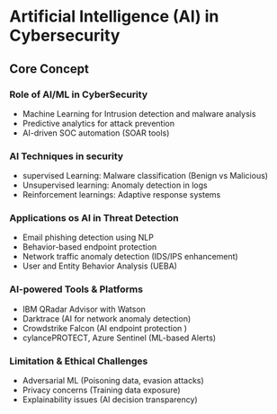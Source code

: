 # Artificial Intelligence (AI) in Cybersecurity
## Core Concept

### Role of AI/ML in CyberSecurity
- Machine Learning for Intrusion detection and malware analysis
- Predictive analytics for attack prevention
- AI-driven SOC automation (SOAR tools)

### AI Techniques in security
- supervised Learning: Malware classification (Benign vs Malicious)
- Unsupervised learning: Anomaly detection in logs
- Reinforcement learnings: Adaptive response systems

### Applications os AI in Threat Detection
- Email phishing detection using NLP
- Behavior-based endpoint protection
- Network traffic anomaly detection (IDS/IPS enhancement)
- User and Entity Behavior Analysis (UEBA)


### AI-powered Tools & Platforms
- IBM QRadar Advisor with Watson
- Darktrace (AI for network anomaly detection)
- Crowdstrike Falcon (AI endpoint protection )
- cylancePROTECT, Azure Sentinel (ML-based Alerts)

### Limitation & Ethical Challenges
- Adversarial ML (Poisoning data, evasion attacks)
- Privacy  concerns (Training data exposure)
- Explainability issues (AI decision transparency)
